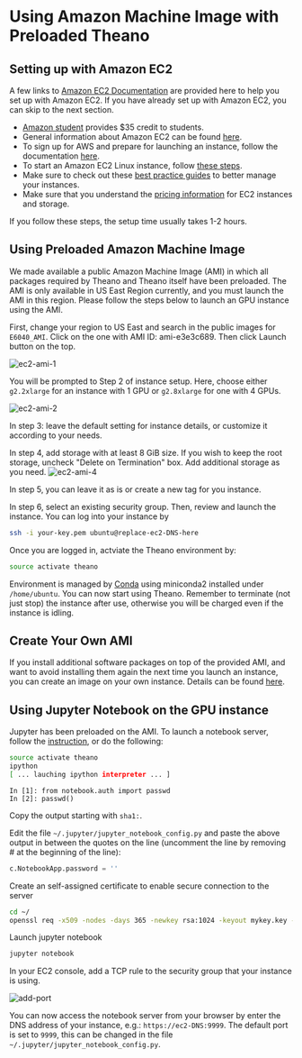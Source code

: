 # Using Amazon Machine Image with Preloaded Theano

## Setting up with Amazon EC2

A few links to [Amazon EC2 Documentation](http://aws.amazon.com/documentation/ec2/) are provided
here to help you set up with Amazon EC2. If you have already set up with Amazon EC2, you can skip
to the next section.

- [Amazon student](https://aws.amazon.com/education/awseducate/) provides $35 credit to students. 
- General information about Amazon EC2 can be found [here](http://docs.aws.amazon.com/AWSEC2/latest/UserGuide/concepts.html).
- To sign up for AWS and prepare for launching an instance, follow the documentation [here](http://docs.aws.amazon.com/AWSEC2/latest/UserGuide/get-set-up-for-amazon-ec2.html).
- To start an Amazon EC2 Linux instance, follow [these steps](http://docs.aws.amazon.com/AWSEC2/latest/UserGuide/EC2_GetStarted.html).
- Make sure to check out these [best practice guides](http://docs.aws.amazon.com/AWSEC2/latest/UserGuide/ec2-best-practices.html) to better manage your instances.
- Make sure that you understand the [pricing information](https://aws.amazon.com/ec2/pricing/) for EC2 instances and storage.

If you follow these steps, the setup time usually takes 1-2 hours.

## Using Preloaded Amazon Machine Image

We made available a public Amazon Machine Image (AMI) in which all packages required by Theano
and Theano itself have been preloaded. The AMI is only available in US East Region currently,
and you must launch the AMI in this region. Please follow the steps below to launch an GPU
instance using the AMI.

First, change your region to US East and search in the public images for `E6040_AMI`. Click on
the one with AMI ID: ami-e3e3c689. Then click Launch button on the top.

![ec2-ami-1]('../../downloads/raw/notebooks/files/ec2-ami-1.png')

You will be prompted to Step 2 of instance setup. 
Here, choose either `g2.2xlarge` for an instance with 1 GPU or `g2.8xlarge` for one with 4 GPUs.

![ec2-ami-2]('notebooks/files/ec2-launch-step2.png')

In step 3: leave the default setting for instance details, or customize it according to your needs.

In step 4, add storage with at least 8 GiB size. If you wish to keep the root storage, uncheck "Delete on Termination" box. Add additional storage as you need.
![ec2-ami-4]('notebooks/files/ec2-launch-step4.png')

In step 5, you can leave it as is or create a new tag for you instance.

In step 6, select an existing security group. Then, review and launch the instance. You can log into your instance by

```bash
ssh -i your-key.pem ubuntu@replace-ec2-DNS-here
```

Once you are logged in, actviate the Theano environment by:


```bash
source activate theano
```

Environment is managed by [Conda](http://conda.pydata.org/docs/) using miniconda2 installed
under `/home/ubuntu`. You can now start using Theano. Remember to terminate (not just stop)
the instance after use, otherwise you will be charged even if the instance is idling.

## Create Your Own AMI

If you install additional software packages on top of the provided AMI, and want to avoid
installing them again the next time you launch an instance, you can create an image on your
own instance. Details can be found [here](http://docs.aws.amazon.com/AWSEC2/latest/UserGuide/creating-an-ami-ebs.html).

## Using Jupyter Notebook on the GPU instance

Jupyter has been preloaded on the AMI. To launch a notebook server, follow
the [instruction](http://jupyter-notebook.readthedocs.org/en/latest/public_server.html),
or do the following:

```bash
source activate theano
ipython
[ ... lauching ipython interpreter ... ]
```

```ipython
In [1]: from notebook.auth import passwd
In [2]: passwd()
```

Copy the output starting with `sha1:`.

Edit the file `~/.jupyter/jupyter_notebook_config.py` and paste the above output in between
the quotes on the line (uncomment the line by removing # at the beginning of the line):

```python
c.NotebookApp.password = ''
```
Create an self-assigned certificate to enable secure connection to the server

```bash
cd ~/
openssl req -x509 -nodes -days 365 -newkey rsa:1024 -keyout mykey.key -out mycert.pem
```

Launch jupyter notebook

```bash
jupyter notebook
```

In your EC2 console, add a TCP rule to the security group that your instance is using.

![add-port]('notebooks/files/add_port.png')

You can now access the notebook server from your browser by enter the DNS address of your
instance, e.g.: `https://ec2-DNS:9999`. The default port is set to `9999`, this can be changed
in the file `~/.jupyter/jupyter_notebook_config.py`.